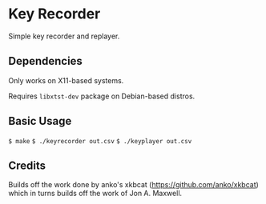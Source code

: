 # Key Recorder

Simple key recorder and replayer.

## Dependencies

Only works on X11-based systems.

Requires `libxtst-dev` package on Debian-based distros.

## Basic Usage

`$ make`
`$ ./keyrecorder out.csv`
`$ ./keyplayer out.csv`

## Credits

Builds off the work done by anko's xkbcat (https://github.com/anko/xkbcat)
which in turns builds off the work of Jon A. Maxwell.